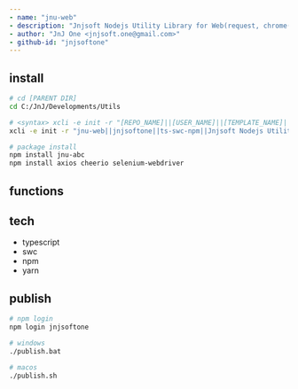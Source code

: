 ```yaml
---
- name: "jnu-web"
- description: "Jnjsoft Nodejs Utility Library for Web(request, chrome(selenium), cheerio, ...) Support Functions in Typescript"
- author: "JnJ One <jnjsoft.one@gmail.com>"
- github-id: "jnjsoftone"
---
```


## install

```sh
# cd [PARENT DIR]
cd C:/JnJ/Developments/Utils

# <syntax> xcli -e init -r "[REPO_NAME]||[USER_NAME]||[TEMPLATE_NAME]||[DESCRIPTION]"
xcli -e init -r "jnu-web||jnjsoftone||ts-swc-npm||Jnjsoft Nodejs Utility Library for Web(request, chrome(selenium), cheerio, ...) Support Functions in Typescript"

# package install
npm install jnu-abc
npm install axios cheerio selenium-webdriver
```

## functions


## tech

- typescript
- swc
- npm
- yarn

## publish

```sh
# npm login
npm login jnjsoftone

# windows
./publish.bat

# macos
./publish.sh
```
